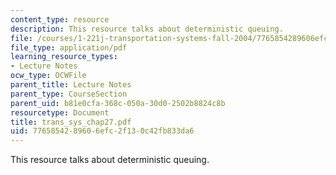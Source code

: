 ```yaml
---
content_type: resource
description: This resource talks about deterministic queuing.
file: /courses/1-221j-transportation-systems-fall-2004/7765854289606efc2f130c42fb833da6_trans_sys_chap27.pdf
file_type: application/pdf
learning_resource_types:
- Lecture Notes
ocw_type: OCWFile
parent_title: Lecture Notes
parent_type: CourseSection
parent_uid: b81e0cfa-368c-050a-30d0-2502b8824c8b
resourcetype: Document
title: trans_sys_chap27.pdf
uid: 77658542-8960-6efc-2f13-0c42fb833da6
---
```

This resource talks about deterministic queuing.